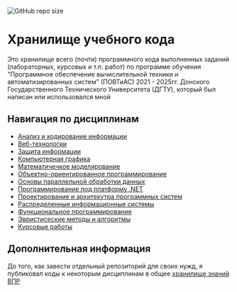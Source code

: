 ![GitHub repo size](https://img.shields.io/github/repo-size/prokdo/study)

# Хранилище учебного кода
Это хранилище всего (почти) программного кода выполненных заданий (лабораторных, курсовых и т.п. работ) по программе обучения "Программное обеспечение вычислительной техники и автоматизированных систем" (ПОВТиАС) 2021 - 2025гг. Донского Государственного Технического Университета (ДГТУ), который был написан или использовался мной

## Навигация по дисциплинам

- [Анализ и кодирование информации](/content/IAaE/)
- [Веб-технологии](/content/WEB/)
- [Защита информации](/content/DP/)
- [Компьютерная графика](/content/CG/)
- [Математичечкое моделирование](/content/MM/)
- [Объектно-ориентированное программирование](/content/OOP/)
- [Основы параллельной обработки данных](/content/PDPB/)
- [Программирование под платформу .NET](/content/.NET/)
- [Проектирование и архитекутра программных систем](/content/PaAoSS/)
- [Распределенные информационные системы](/content/DDS/)
- [Функциональное программирование](/content/FP/)
- [Эвристисеские методы и алгоритмы](/content/HMaA/)
- [Курсовые работы](/content/Course/)

## Дополнительная информация
До того, как завести отдельный репозиторий для своих нужд, я публиковал коды к некоторым дисциплинам в общее [хранилище знаний ВПР](https://github.com/xarll/vpr) 
